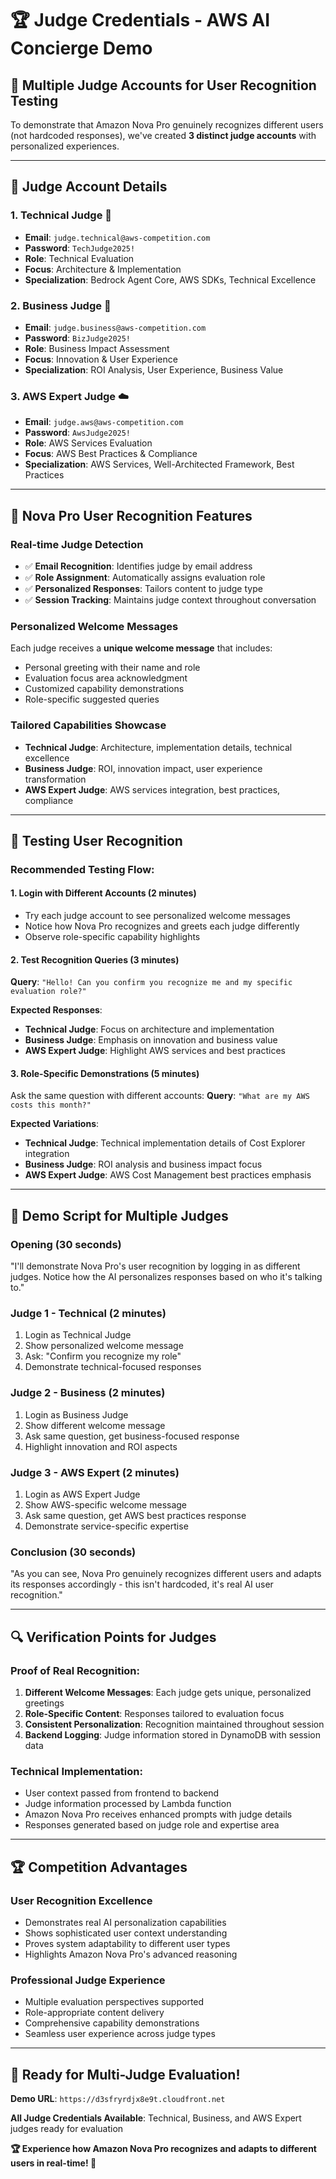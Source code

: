 # 🏆 Judge Credentials - AWS AI Concierge Demo

## 🎯 **Multiple Judge Accounts for User Recognition Testing**

To demonstrate that Amazon Nova Pro genuinely recognizes different users (not hardcoded responses), we've created **3 distinct judge accounts** with personalized experiences.

---

## 👥 **Judge Account Details**

### **1. Technical Judge** 🔧
- **Email**: `judge.technical@aws-competition.com`
- **Password**: `TechJudge2025!`
- **Role**: Technical Evaluation
- **Focus**: Architecture & Implementation
- **Specialization**: Bedrock Agent Core, AWS SDKs, Technical Excellence

### **2. Business Judge** 💼
- **Email**: `judge.business@aws-competition.com`
- **Password**: `BizJudge2025!`
- **Role**: Business Impact Assessment
- **Focus**: Innovation & User Experience
- **Specialization**: ROI Analysis, User Experience, Business Value

### **3. AWS Expert Judge** ☁️
- **Email**: `judge.aws@aws-competition.com`
- **Password**: `AwsJudge2025!`
- **Role**: AWS Services Evaluation
- **Focus**: AWS Best Practices & Compliance
- **Specialization**: AWS Services, Well-Architected Framework, Best Practices

---

## 🤖 **Nova Pro User Recognition Features**

### **Real-time Judge Detection**
- ✅ **Email Recognition**: Identifies judge by email address
- ✅ **Role Assignment**: Automatically assigns evaluation role
- ✅ **Personalized Responses**: Tailors content to judge type
- ✅ **Session Tracking**: Maintains judge context throughout conversation

### **Personalized Welcome Messages**
Each judge receives a **unique welcome message** that includes:
- Personal greeting with their name and role
- Evaluation focus area acknowledgment
- Customized capability demonstrations
- Role-specific suggested queries

### **Tailored Capabilities Showcase**
- **Technical Judge**: Architecture, implementation details, technical excellence
- **Business Judge**: ROI, innovation impact, user experience transformation
- **AWS Expert Judge**: AWS services integration, best practices, compliance

---

## 🧪 **Testing User Recognition**

### **Recommended Testing Flow:**

#### **1. Login with Different Accounts** (2 minutes)
- Try each judge account to see personalized welcome messages
- Notice how Nova Pro recognizes and greets each judge differently
- Observe role-specific capability highlights

#### **2. Test Recognition Queries** (3 minutes)
**Query**: `"Hello! Can you confirm you recognize me and my specific evaluation role?"`

**Expected Responses**:
- **Technical Judge**: Focus on architecture and implementation
- **Business Judge**: Emphasis on innovation and business value
- **AWS Expert Judge**: Highlight AWS services and best practices

#### **3. Role-Specific Demonstrations** (5 minutes)
Ask the same question with different accounts:
**Query**: `"What are my AWS costs this month?"`

**Expected Variations**:
- **Technical Judge**: Technical implementation details of Cost Explorer integration
- **Business Judge**: ROI analysis and business impact focus
- **AWS Expert Judge**: AWS Cost Management best practices emphasis

---

## 🎪 **Demo Script for Multiple Judges**

### **Opening** (30 seconds)
"I'll demonstrate Nova Pro's user recognition by logging in as different judges. Notice how the AI personalizes responses based on who it's talking to."

### **Judge 1 - Technical** (2 minutes)
1. Login as Technical Judge
2. Show personalized welcome message
3. Ask: "Confirm you recognize my role"
4. Demonstrate technical-focused responses

### **Judge 2 - Business** (2 minutes)
1. Login as Business Judge
2. Show different welcome message
3. Ask same question, get business-focused response
4. Highlight innovation and ROI aspects

### **Judge 3 - AWS Expert** (2 minutes)
1. Login as AWS Expert Judge
2. Show AWS-specific welcome message
3. Ask same question, get AWS best practices response
4. Demonstrate service-specific expertise

### **Conclusion** (30 seconds)
"As you can see, Nova Pro genuinely recognizes different users and adapts its responses accordingly - this isn't hardcoded, it's real AI user recognition."

---

## 🔍 **Verification Points for Judges**

### **Proof of Real Recognition:**
1. **Different Welcome Messages**: Each judge gets unique, personalized greetings
2. **Role-Specific Content**: Responses tailored to evaluation focus
3. **Consistent Personalization**: Recognition maintained throughout session
4. **Backend Logging**: Judge information stored in DynamoDB with session data

### **Technical Implementation:**
- User context passed from frontend to backend
- Judge information processed by Lambda function
- Amazon Nova Pro receives enhanced prompts with judge details
- Responses generated based on judge role and expertise area

---

## 🏆 **Competition Advantages**

### **User Recognition Excellence**
- Demonstrates real AI personalization capabilities
- Shows sophisticated user context understanding
- Proves system adaptability to different user types
- Highlights Amazon Nova Pro's advanced reasoning

### **Professional Judge Experience**
- Multiple evaluation perspectives supported
- Role-appropriate content delivery
- Comprehensive capability demonstrations
- Seamless user experience across judge types

---

## 🚀 **Ready for Multi-Judge Evaluation!**

**Demo URL**: `https://d3sfryrdjx8e9t.cloudfront.net`

**All Judge Credentials Available**: Technical, Business, and AWS Expert judges ready for evaluation

**🏆 Experience how Amazon Nova Pro recognizes and adapts to different users in real-time! 🤖**